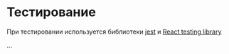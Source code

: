# Тестирование

При тестировании используется библиотеки [jest](https://jestjs.io)
и [React testing library](https://testing-library.com/docs/react-testing-library/intro/)

...